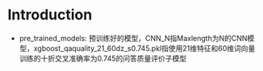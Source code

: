 # Introduction
  * pre_trained_models: 预训练好的模型，CNN_N指Maxlength为N的CNN模型，xgboost_qaquality_21_60dz_s0.745.pkl指使用21维特征和60维词向量训练的十折交叉准确率为0.745的问答质量评价子模型
